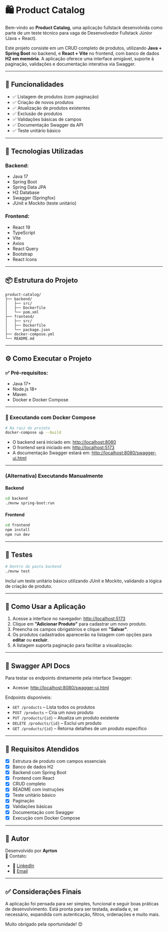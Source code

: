 # 🛍️ Product Catalog

Bem-vindo ao **Product Catalog**, uma aplicação fullstack desenvolvida como parte de um teste técnico para vaga de Desenvolvedor Fullstack Júnior (Java + React).

Este projeto consiste em um CRUD completo de produtos, utilizando **Java + Spring Boot** no backend, e **React + Vite** no frontend, com banco de dados **H2 em memória**. A aplicação oferece uma interface amigável, suporte à paginação, validações e documentação interativa via Swagger.

---

## 🚀 Funcionalidades

- ✅ Listagem de produtos (com paginação)
- ✅ Criação de novos produtos
- ✅ Atualização de produtos existentes
- ✅ Exclusão de produtos
- ✅ Validações básicas de campos
- ✅ Documentação Swagger da API
- ✅ Teste unitário básico

---

## 🧠 Tecnologias Utilizadas

### Backend:
- Java 17
- Spring Boot
- Spring Data JPA
- H2 Database
- Swagger (Springfox)
- JUnit e Mockito (teste unitário)

### Frontend:
- React 19
- TypeScript
- Vite
- Axios
- React Query
- Bootstrap
- React Icons

---

## 📦 Estrutura do Projeto

```
product-catalog/
├── backend/
│   ├── src/
│   ├── Dockerfile
│   └── pom.xml
├── frontend/
│   ├── src/
│   ├── Dockerfile
│   └── package.json
├── docker-compose.yml
└── README.md
```

---

## ⚙️ Como Executar o Projeto

### ✅ Pré-requisitos:
- Java 17+
- Node.js 18+
- Maven
- Docker e Docker Compose

---

### 🔧 Executando com Docker Compose

```bash
# Na raiz do projeto
docker-compose up --build
```

- O backend será iniciado em: [http://localhost:8080](http://localhost:8080)
- O frontend será iniciado em: [http://localhost:5173](http://localhost:5173)
- A documentação Swagger estará em: [http://localhost:8080/swagger-ui.html](http://localhost:8080/swagger-ui.html)

---

### (Alternativa) Executando Manualmente

#### Backend

```bash
cd backend
./mvnw spring-boot:run
```

#### Frontend

```bash
cd frontend
npm install
npm run dev
```

---

## 🧪 Testes

```bash
# Dentro da pasta backend
./mvnw test
```

Incluí um teste unitário básico utilizando JUnit e Mockito, validando a lógica de criação de produto.

---

## 📖 Como Usar a Aplicação

1. Acesse a interface no navegador: [http://localhost:5173](http://localhost:5173)
2. Clique em **"Adicionar Produto"** para cadastrar um novo produto.
3. Preencha os campos obrigatórios e clique em **"Salvar"**.
4. Os produtos cadastrados aparecerão na listagem com opções para **editar** ou **excluir**.
5. A listagem suporta paginação para facilitar a visualização.

---

## 📘 Swagger API Docs

Para testar os endpoints diretamente pela interface Swagger:

- Acesse: [http://localhost:8080/swagger-ui.html](http://localhost:8080/swagger-ui.html)

Endpoints disponíveis:
- `GET /products` – Lista todos os produtos
- `POST /products` – Cria um novo produto
- `PUT /products/{id}` – Atualiza um produto existente
- `DELETE /products/{id}` – Exclui um produto
- `GET /products/{id}` – Retorna detalhes de um produto específico

---

## 🧠 Requisitos Atendidos

- [x] Estrutura de produto com campos essenciais
- [x] Banco de dados H2
- [x] Backend com Spring Boot
- [x] Frontend com React
- [x] CRUD completo
- [x] README com instruções
- [x] Teste unitário básico
- [x] Paginação
- [x] Validações básicas
- [x] Documentação com Swagger
- [x] Execução com Docker Compose

---

## 📎 Autor

Desenvolvido por **Ayrton**  
🧾 Contato: 
- 🔗 [LinkedIn](https://www.linkedin.com/in/ayrton-fernandes-de-melo-956a4026b/) 
- 📩 [Email](mailto:ayrtonleonardo14@gmail.com)

---

## ✅ Considerações Finais

A aplicação foi pensada para ser simples, funcional e seguir boas práticas de desenvolvimento. Está pronta para ser testada, avaliada e, se necessário, expandida com autenticação, filtros, ordenações e muito mais.

Muito obrigado pela oportunidade! 😊